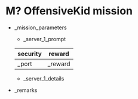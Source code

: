 # M? OffensiveKid mission

* _mission_parameters

  * _server_1_prompt

  | security | reward     |
  | -------- | ---------- |
  | _port | _reward |

    - _server_1_details

* _remarks
